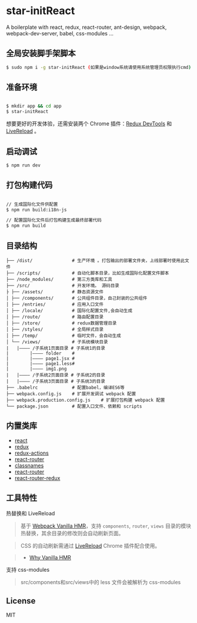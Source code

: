 
# star-initReact

A boilerplate with react, redux, react-router, ant-design, webpack, webpack-dev-server, babel, css-modules ...

## 全局安装脚手架脚本

```bash
$ sudo npm i -g star-initReact (如果是window系统请使用系统管理员权限执行cmd)
```
## 准备环境

```bash

$ mkdir app && cd app
$ star-initReact

```

想要更好的开发体验，还需安装两个 Chrome 插件：[Redux DevTools](https://chrome.google.com/webstore/detail/lmhkpmbekcpmknklioeibfkpmmfibljd) 和 [LiveReload](https://chrome.google.com/webstore/detail/livereload/jnihajbhpnppcggbcgedagnkighmdlei) 。

## 启动调试

```bash
$ npm run dev
```

## 打包构建代码

```bash

// 生成国际化文件供配置
$ npm run build:i18n-js

// 配置国际化文件后打包构建生成最终部署代码
$ npm run build

```

## 目录结构

```
├── /dist/               # 生产环境 。打包输出的部署文件夹，上线部署时使用此文件
├── /scripts/            # 自动化脚本目录，比如生成国际化配置文件脚本
├── /node_modules/       # 第三方类库和工具
├── /src/                # 开发环境。 源码目录
├ ├── /assets/           # 静态资源文件
│ ├── /components/       # 公共组件目录，自己封装的公共组件
│ ├── /entries/          # 应用入口文件
│ ├── /locale/           # 国际化配置文件,会自动生成
│ ├── /route/            # 路由配置目录
│ ├── /store/            # redux数据管理目录
│ ├── /styles/           # 全局样式目录
│ ├── /temp/             # 临时文件，会自动生成
│ └── /views/            # 子系统模块目录
|   |———— /子系统1页面目录 # 子系统1的目录
|        |———— folder    # 
|        |———— page1.jsx # 
|        |———— page1.less# 
|        |———— img1.png
|   |———— /子系统2页面目录 # 子系统2的目录
|   |———— /子系统3页面目录 # 子系统3的目录
├── .babelrc             # 配置babel，编译ES6等
├── webpack.config.js    # 扩展开发调试 webpack 配置
├── webpack.production.config.js    # 扩展打包构建 webpack 配置
└── package.json         # 配置入口文件、依赖和 scripts
```


## 内置类库

- [react](https://github.com/facebook/react)
- [redux](https://github.com/reactjs/redux)
- [redux-actions](https://github.com/acdlite/redux-actions)
- [react-router](https://github.com/reactjs/react-router)
- [classnames](https://github.com/JedWatson/classnames)
- [react-router](https://github.com/reactjs/react-router)
- [react-router-redux](https://github.com/reactjs/react-router-redux)

## 工具特性

热替换和 LiveReload

> 基于 [Webpack Vanilla HMR](https://webpack.github.io/docs/hot-module-replacement-with-webpack.html)，支持 `components`, `router`, `views` 目录的模块热替换，其余目录的修改则会自动刷新页面。

> CSS 的自动刷新需通过 [LiveReload](https://chrome.google.com/webstore/detail/livereload/jnihajbhpnppcggbcgedagnkighmdlei) Chrome 插件配合使用。

> - [Why Vanilla HMR](https://github.com/reactjs/redux/pull/1455)

支持 css-modules

> src/components和src/views中的 less 文件会被解析为 css-modules

## License
MIT

